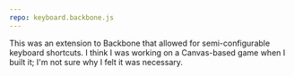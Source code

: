 ```yaml
---
repo: keyboard.backbone.js
---
```

This was an extension to Backbone that allowed for semi-configurable keyboard shortcuts. I think I was working on a Canvas-based game when I built it; I'm not sure why I felt it was necessary.
